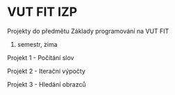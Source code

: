 # VUT FIT IZP

Projekty do předmětu Základy programování na VUT FIT

1. semestr, zima

Projekt 1 - Počítání slov

Projekt 2 - Iterační výpočty

Projekt 3 - Hledání obrazců
